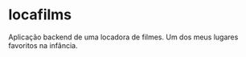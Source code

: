 # locafilms
Aplicação backend de uma locadora de filmes. Um dos meus lugares favoritos na infância.
